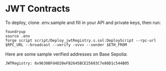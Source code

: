 # JWT Contracts

To deploy, clone .env.sample and fill in your API and private keys, then run:

```
foundryup
source .env
forge script script/Deploy_jwtRegistry.s.sol:DeployScript --rpc-url $RPC_URL --broadcast --verify -vvvv --sender $ETH_FROM
```

Here are some sample verified addresses on Base Sepolia:
```
JWTRegistry: 0x9630BFd4D20eFB2645BCE25603C7e88D1c544B05
```
